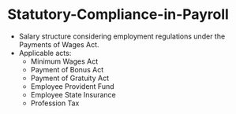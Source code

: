 # Statutory-Compliance-in-Payroll

- Salary structure considering employment regulations under the Payments of Wages Act.
- Applicable acts:
  - Minimum Wages Act
  - Payment of Bonus Act
  - Payment of Gratuity Act
  - Employee Provident Fund
  - Employee State Insurance
  - Profession Tax
